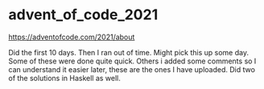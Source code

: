 # advent_of_code_2021
https://adventofcode.com/2021/about

Did the first 10 days. Then I ran out of time. Might pick this up some day. Some of these were done quite quick. Others i added some comments so I can understand it easier later, these are the ones I have uploaded. Did two of the solutions in Haskell as well.
